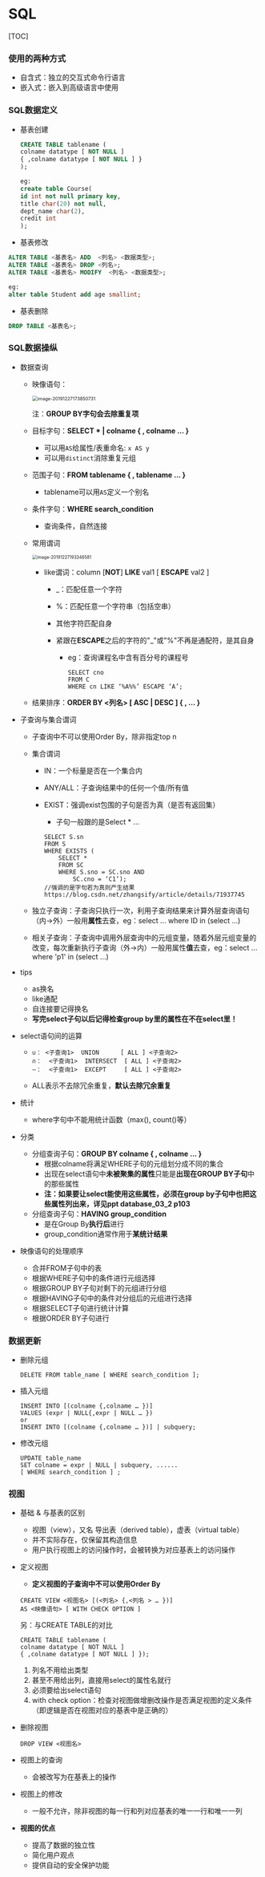# SQL

[TOC]

### 使用的两种方式

+ 自含式：独立的交互式命令行语言
+ 嵌入式：嵌入到高级语言中使用

### SQL数据定义

+ 基表创建

  ```sql
  CREATE TABLE tablename (
  colname datatype [ NOT NULL ]
  { ,colname datatype [ NOT NULL ] }
  );
  
  eg:
  create table Course(
  id int not null primary key,
  title char(20) not null,
  dept_name char(2),
  credit int
  );
  ```

+ 基表修改

```sql
ALTER TABLE <基表名> ADD  <列名> <数据类型>;
ALTER TABLE <基表名> DROP <列名>;
ALTER TABLE <基表名> MODIFY  <列名> <数据类型>;

eg:
alter table Student add age smallint;
```

+ 基表删除

```sql
DROP TABLE <基表名>;
```

### SQL数据操纵

+ 数据查询

  + 映像语句：

    <img src="C:\Users\lenovo\AppData\Roaming\Typora\typora-user-images\image-20191227173850731.png" alt="image-20191227173850731" style="zoom:65%;" />

    注：**GROUP BY字句会去除重复项**
    
  + 目标字句：**SELECT * | colname { , colname ... }**
    + 可以用`AS`给属性/表重命名: `x AS y`
    + 可以用`distinct`消除重复元组
    
  + 范围子句：**FROM tablename { , tablename ... }**
  
    + tablename可以用`AS`定义一个别名
  
  + 条件字句：**WHERE search_condition**
  
    + 查询条件，自然连接
  
  + 常用谓词
  
    <img src="C:\Users\lenovo\AppData\Roaming\Typora\typora-user-images\image-20191227193346581.png" alt="image-20191227193346581" style="zoom:60%;" />
  
    + like谓词：column [**NOT**] **LIKE** val1 [ **ESCAPE** val2 ]
  
      + _：匹配任意一个字符
  
      + %：匹配任意一个字符串（包括空串）
  
      + 其他字符匹配自身
  
      + 紧跟在**ESCAPE**之后的字符的"_"或"%"不再是通配符，是其自身
  
        + eg：查询课程名中含有百分号的课程号
  
          ```
          SELECT cno
          FROM C
          WHERE cn LIKE ‘%A%%’ ESCAPE ‘A’;
          ```
  
  + 结果排序：**ORDER BY <列名> [ ASC | DESC ] { , … }**
  
  
  
+ 子查询与集合谓词

  + 子查询中不可以使用Order By，除非指定top n

  + 集合谓词

    + IN：一个标量是否在一个集合内

    + ANY/ALL：子查询结果中的任何一个值/所有值

    + EXIST：强调exist包围的子句是否为真（是否有返回集）

      + 子句一般跟的是Select * ...

      ```
      SELECT S.sn
      FROM S
      WHERE EXISTS (
          SELECT *
          FROM SC
          WHERE S.sno = SC.sno AND
              SC.cno = ‘C1’);
      //强调的是字句若为真则产生结果
      https://blog.csdn.net/zhangsify/article/details/71937745
      ```

      

  + 独立子查询：子查询只执行一次，利用子查询结果来计算外层查询语句（内→外）一般用**属性**去查，eg：select ... where ID in (select ...)

  + 相关子查询：子查询中调用外层查询中的元组变量，随着外层元组变量的改变，每次重新执行子查询（外→内）一般用属性**值**去查，eg：select ... where 'p1' in (select ...)

+ tips
  + as换名
  + like通配
  + 自连接要记得换名
  + **写完select子句以后记得检查group by里的属性在不在select里！**
  
+ select语句间的运算

  + ```
    ∪： <子查询1>  UNION	  [ ALL ] <子查询2>
    ∩：	<子查询1> 	INTERSECT  [ ALL ] <子查询2>
    —：	<子查询1> 	EXCEPT	   [ ALL ] <子查询2>
    ```

  + ALL表示不去除冗余重复，**默认去除冗余重复**

+ 统计
  + where字句中不能用统计函数（max(), count()等）

+ 分类
  + 分组查询子句：**GROUP BY colname { , colname ... }**
    + 根据colname将满足WHERE子句的元组划分成不同的集合
    + 出现在select语句中**未被聚集的属性**只能是**出现在GROUP BY子句**中的那些属性
    + **注：如果要让select能使用这些属性，必须在group by子句中也把这些属性列出来，详见ppt database_03_2 p103**
  + 分组查询子句：**HAVING group_condition**
    + 是在Group By**执行后**进行
    + group_condition通常作用于**某统计结果**
+ 映像语句的处理顺序
  + 合并FROM子句中的表
  + 根据WHERE子句中的条件进行元组选择
  + 根据GROUP BY子句对剩下的元组进行分组
  + 根据HAVING子句中的条件对分组后的元组进行选择
  + 根据SELECT子句进行统计计算
  + 根据ORDER BY子句进行

### 数据更新

+ 删除元组

  ```
  DELETE FROM table_name [ WHERE search_condition ];
  ```

+ 插入元组

  ```
  INSERT INTO [(colname {,colname … })] 
  VALUES (expr | NULL{,expr | NULL … }) 
  or
  INSERT INTO [(colname {,colname … })] | subquery;
  ```

+ 修改元组

  ```
  UPDATE table_name
  SET colname = expr | NULL | subquery, ......
  [ WHERE search_condition ] ;
  ```

### 视图

+ 基础 & 与基表的区别

  + 视图（view），又名 导出表（derived table），虚表（virtual table）
  + 并不实际存在，仅保留其构造信息
  + 用户执行视图上的访问操作时，会被转换为对应基表上的访问操作

+ 定义视图

  + **定义视图的子查询中不可以使用Order By**

  ```
  CREATE VIEW <视图名> [(<列名> {,<列名 > … })]
  AS <映像语句> [ WITH CHECK OPTION ]
  ```

  另：与CREATE TABLE的对比

  ```
  CREATE TABLE tablename (
  colname datatype [ NOT NULL ]
  { ,colname datatype [ NOT NULL ] });
  ```

  1. 列名不用给出类型
  2. 甚至不用给出列，直接用select的属性名就行
  3. 必须要给出select语句
  4. with check option：检查对视图做增删改操作是否满足视图的定义条件（即逻辑是否在视图对应的基表中是正确的）

+ 删除视图

  ```
  DROP VIEW <视图名>
  ```

+ 视图上的查询

  + 会被改写为在基表上的操作

+ 视图上的修改

  + 一般不允许，除非视图的每一行和列对应基表的唯一一行和唯一一列

+ **视图的优点**

  + 提高了数据的独立性
  + 简化用户观点
  + 提供自动的安全保护功能